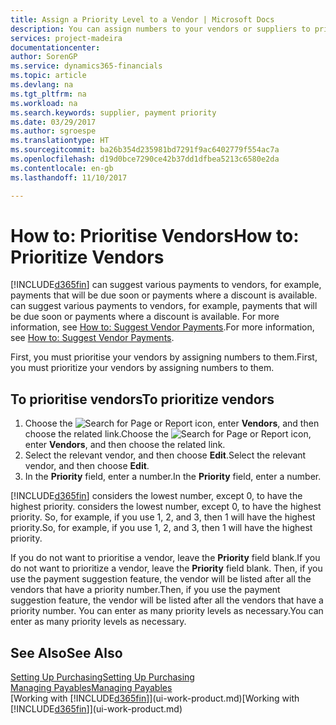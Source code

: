 ```yaml
---
title: Assign a Priority Level to a Vendor | Microsoft Docs
description: You can assign numbers to your vendors or suppliers to prioritise them and facilitate payment suggestions in Dynamics 365.
services: project-madeira
documentationcenter: 
author: SorenGP
ms.service: dynamics365-financials
ms.topic: article
ms.devlang: na
ms.tgt_pltfrm: na
ms.workload: na
ms.search.keywords: supplier, payment priority
ms.date: 03/29/2017
ms.author: sgroespe
ms.translationtype: HT
ms.sourcegitcommit: ba26b354d235981bd7291f9ac6402779f554ac7a
ms.openlocfilehash: d19d0bce7290ce42b37dd1dfbea5213c6580e2da
ms.contentlocale: en-gb
ms.lasthandoff: 11/10/2017

---
```

# <a name="how-to-prioritize-vendors"></a><span data-ttu-id="09c7f-103">How to: Prioritise Vendors</span><span class="sxs-lookup"><span data-stu-id="09c7f-103">How to: Prioritize Vendors</span></span>
[!INCLUDE[d365fin](includes/d365fin_md.md)]<span data-ttu-id="09c7f-104"> can suggest various payments to vendors, for example, payments that will be due soon or payments where a discount is available.</span><span class="sxs-lookup"><span data-stu-id="09c7f-104"> can suggest various payments to vendors, for example, payments that will be due soon or payments where a discount is available.</span></span> <span data-ttu-id="09c7f-105">For more information, see [How to: Suggest Vendor Payments](payables-how-suggest-vendor-payments.md).</span><span class="sxs-lookup"><span data-stu-id="09c7f-105">For more information, see [How to: Suggest Vendor Payments](payables-how-suggest-vendor-payments.md).</span></span>

<span data-ttu-id="09c7f-106">First, you must prioritise your vendors by assigning numbers to them.</span><span class="sxs-lookup"><span data-stu-id="09c7f-106">First, you must prioritize your vendors by assigning numbers to them.</span></span>

## <a name="to-prioritize-vendors"></a><span data-ttu-id="09c7f-107">To prioritise vendors</span><span class="sxs-lookup"><span data-stu-id="09c7f-107">To prioritize vendors</span></span>
1. <span data-ttu-id="09c7f-108">Choose the ![Search for Page or Report](media/ui-search/search_small.png "Search for Page or Report icon") icon, enter **Vendors**, and then choose the related link.</span><span class="sxs-lookup"><span data-stu-id="09c7f-108">Choose the ![Search for Page or Report](media/ui-search/search_small.png "Search for Page or Report icon") icon, enter **Vendors**, and then choose the related link.</span></span>
2. <span data-ttu-id="09c7f-109">Select the relevant vendor, and then choose **Edit**.</span><span class="sxs-lookup"><span data-stu-id="09c7f-109">Select the relevant vendor, and then choose **Edit**.</span></span>
3. <span data-ttu-id="09c7f-110">In the **Priority** field, enter a number.</span><span class="sxs-lookup"><span data-stu-id="09c7f-110">In the **Priority** field, enter a number.</span></span>

[!INCLUDE[d365fin](includes/d365fin_md.md)]<span data-ttu-id="09c7f-111"> considers the lowest number, except 0, to have the highest priority.</span><span class="sxs-lookup"><span data-stu-id="09c7f-111"> considers the lowest number, except 0, to have the highest priority.</span></span> <span data-ttu-id="09c7f-112">So, for example, if you use 1, 2, and 3, then 1 will have the highest priority.</span><span class="sxs-lookup"><span data-stu-id="09c7f-112">So, for example, if you use 1, 2, and 3, then 1 will have the highest priority.</span></span>

<span data-ttu-id="09c7f-113">If you do not want to prioritise a vendor, leave the **Priority** field blank.</span><span class="sxs-lookup"><span data-stu-id="09c7f-113">If you do not want to prioritize a vendor, leave the **Priority** field blank.</span></span> <span data-ttu-id="09c7f-114">Then, if you use the payment suggestion feature, the vendor will be listed after all the vendors that have a priority number.</span><span class="sxs-lookup"><span data-stu-id="09c7f-114">Then, if you use the payment suggestion feature, the vendor will be listed after all the vendors that have a priority number.</span></span> <span data-ttu-id="09c7f-115">You can enter as many priority levels as necessary.</span><span class="sxs-lookup"><span data-stu-id="09c7f-115">You can enter as many priority levels as necessary.</span></span>

## <a name="see-also"></a><span data-ttu-id="09c7f-116">See Also</span><span class="sxs-lookup"><span data-stu-id="09c7f-116">See Also</span></span>
[<span data-ttu-id="09c7f-117">Setting Up Purchasing</span><span class="sxs-lookup"><span data-stu-id="09c7f-117">Setting Up Purchasing</span></span>](purchasing-setup-purchasing.md)  
[<span data-ttu-id="09c7f-118">Managing Payables</span><span class="sxs-lookup"><span data-stu-id="09c7f-118">Managing Payables</span></span>](payables-manage-payables.md)  
<span data-ttu-id="09c7f-119">[Working with [!INCLUDE[d365fin](includes/d365fin_md.md)]](ui-work-product.md)</span><span class="sxs-lookup"><span data-stu-id="09c7f-119">[Working with [!INCLUDE[d365fin](includes/d365fin_md.md)]](ui-work-product.md)</span></span>

